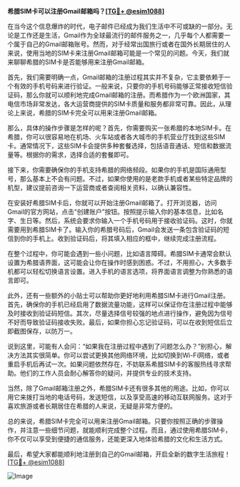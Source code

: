 **希腊SIM卡可以注册Gmail邮箱吗？[[TG💪+ @esim1088](https://t.me/s/esim1088)]**

在当今这个信息爆炸的时代，电子邮件已经成为我们生活中不可或缺的一部分。无论是工作还是生活，Gmail作为全球最流行的邮件服务之一，几乎每个人都需要一个属于自己的Gmail邮箱账号。然而，对于经常出国旅行或者在国外长期居住的人来说，使用当地的SIM卡来注册Gmail邮箱可能是一个常见的问题。今天，我们就来聊聊希腊的SIM卡是否能够用来注册Gmail邮箱。

首先，我们需要明确一点，Gmail邮箱的注册过程其实并不复杂，它主要依赖于一个有效的手机号码来进行验证。一般来说，只要你的手机号码能够正常接收短信验证码，那么你就可以顺利地完成Gmail邮箱的注册。而希腊作为一个欧洲国家，其电信市场非常发达，各大运营商提供的SIM卡质量和服务都非常可靠。因此，从理论上来说，希腊的SIM卡完全可以用来注册Gmail邮箱。

那么，具体的操作步骤是怎样的呢？首先，你需要购买一张希腊的本地SIM卡。在希腊，你可以很容易地在机场、火车站或者各大城市的手机营业厅找到这些SIM卡。通常情况下，这些SIM卡会提供多种套餐选择，包括语音通话、短信和数据流量等。根据你的需求，选择合适的套餐即可。

接下来，你需要确保你的手机支持希腊的网络频段。如果你的手机是国际通用型号，那么基本上不会有问题。不过，如果你使用的是老款手机或者某些特定品牌的机型，建议提前咨询一下运营商或者查阅相关资料，以确认兼容性。

在安装好希腊SIM卡后，你就可以开始注册Gmail邮箱了。打开浏览器，访问Gmail的官方网站，点击“创建账户”按钮。按照提示输入你的基本信息，比如名字、生日等。然后，系统会要求你输入一个手机号码用于接收验证码。这时，你就需要用到希腊SIM卡了。输入你的希腊号码后，Gmail会发送一条包含验证码的短信到你的手机上。收到验证码后，将其填入相应的框中，继续完成注册流程。

在整个过程中，你可能会遇到一些小问题，比如语言障碍。希腊SIM卡通常会默认设置为希腊语界面，这可能会让你在操作时感到困惑。不过，不用担心，大多数手机都可以轻松切换语言设置。进入手机的语言选项，将界面语言调整为你熟悉的语言即可。

此外，还有一些额外的小贴士可以帮助你更好地利用希腊SIM卡进行Gmail注册。首先，确保你的手机已经启用了数据流量功能，这样可以保证你在注册过程中能够及时接收到验证码短信。其次，尽量选择信号较强的地点进行操作，避免因为信号不好而导致验证码接收失败。最后，如果你担心忘记验证码，可以在收到短信后立即截图保存，以防万一。

说到这里，可能有人会问：“如果我在注册过程中遇到了问题怎么办？”别担心，解决方法其实很简单。你可以尝试更换其他网络环境，比如切换到Wi-Fi网络，或者重启手机后再试一次。如果问题依然存在，不妨联系希腊SIM卡的客服热线寻求帮助。他们的工作人员会耐心解答你的疑问，并提供专业的技术支持。

当然，除了Gmail邮箱注册之外，希腊SIM卡还有很多其他的用途。比如，你可以用它来拨打当地的电话号码，发送短信，以及享受高速的移动互联网服务。这对于喜欢旅游或者长期居住在希腊的人来说，无疑是非常方便的。

总的来说，希腊SIM卡完全可以用来注册Gmail邮箱。只要你按照正确的步骤操作，并注意一些细节问题，就能顺利完成整个过程。而且，通过使用希腊SIM卡，你不仅可以享受到便捷的通信服务，还能更深入地体验希腊的文化和生活方式。

最后，希望大家都能顺利地注册到自己的Gmail邮箱，开启全新的数字生活旅程！[[TG💪+ @esim1088](https://t.me/s/esim1088)] 

![Image](https://i.postimg.cc/4NQfJmqS/Snipaste-2025-05-13-00-14-12.png)